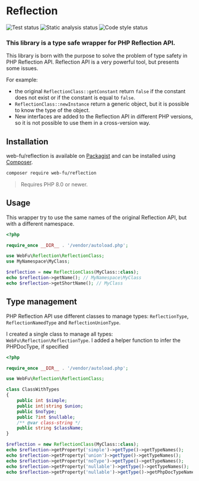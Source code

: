 # Reflection
![Test status](https://github.com/web-fu/reflection/actions/workflows/tests.yaml/badge.svg)
![Static analysis status](https://github.com/web-fu/reflection/actions/workflows/static-analysis.yml/badge.svg)
![Code style status](https://github.com/web-fu/reflection/actions/workflows/code-style.yaml/badge.svg)

### This library is a type safe wrapper for PHP Reflection API.

This library is born with the purpose to solve the problem of type safety in PHP Reflection API.
Reflection API is a very powerful tool, but presents some issues.

For example:
- the original `ReflectionClass::getConstant` return `false` if the constant does not exist or if the constant is equal to `false`.
- `ReflectionClass::newInstance` return a generic object, but it is possible to know the type of the object.
- New interfaces are added to the Reflection API in different PHP versions, so it is not possible to use them in a cross-version way.

## Installation

web-fu/reflection is available on [Packagist](https://packagist.org/packages/web-fu/reflection) and can be installed
using [Composer](https://getcomposer.org/).

```bash
composer require web-fu/reflection
```
> Requires PHP 8.0 or newer.

## Usage
This wrapper try to use the same names of the original Reflection API, but with a different namespace.

```php
<?php

require_once __DIR__ . '/vendor/autoload.php';

use WebFu\Reflection\ReflectionClass;
use MyNamespace\MyClass;

$reflection = new ReflectionClass(MyClass::class);
echo $reflection->getName(); // MyNamespace\MyClass
echo $reflection->getShortName(); // MyClass
```

## Type management
PHP Reflection API use different classes to manage types: `ReflectionType`, `ReflectionNamedType` and `ReflectionUnionType`.

I created a single class to manage all types: `WebFu\Reflection\ReflectionType`.
I added a helper function to infer the PHPDocType, if specified

```php
<?php

require_once __DIR__ . '/vendor/autoload.php';

use WebFu\Reflection\ReflectionClass;

class ClassWithTypes
{
    public int $simple;
    public int|string $union;
    public $noType;
    public ?int $nullable;
    /** @var class-string */
    public string $className;
}

$reflection = new ReflectionClass(MyClass::class);
echo $reflection->getProperty('simple')->getType()->getTypeNames();         // ['int']
echo $reflection->getProperty('union')->getType()->getTypeNames();          // ['int','string']
echo $reflection->getProperty('noType')->getType()->getTypeNames();         // ['mixed']
echo $reflection->getProperty('nullable')->getType()->getTypeNames();       // ['int','null']
echo $reflection->getProperty('nullable')->getType()->getPhpDocTypeNames(); // ['class-string']
```
